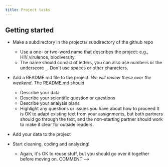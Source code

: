 ```yaml
---
title: Project tasks
---
```


<!-- COMMENT

Write up a paragraph describing a data set and some ideas for a project, and post it to 	WHERE?

COMMENT -->

<!--- COMMENT
Not updated 2021 Feb 25 (Thu)

Your final project is due on Tuesday 23 April at noon. You should discuss and perform a group of statistical analyses. You don't need to write a formal paper, but you should present both the scientific and statistical background clearly. Discuss what choices you made, and if necessary what further statistical steps you should take in the future. The final project is worth three (3) ordinary assignments.

## Presentations

Final presentations will be on Monday 8 April at 9:30 AM in the usual room. We will promulgate a schedule.

Please plan to take 10 minutes for your presentation. Time is short, and we want to be able to comment when appropriate.

The presentation does not have to be a finished work. Outline your scientific question, the approaches you are taking, and outstanding questions about how to go forward. Include one or two results (or preliminary results), if possible.

<!-- COMMENT
### Schedule

#### Monday hour 1

* Pesevski, Maria; Yang, Kai
	* African wings

* Hua, Wenjing; Cauret, Caroline Marie Sophie
	* Cryptococcus phenotype

* Delungahawatta, Thilini Nuwanga; Aljohani, Renad Anwar
	* Baci Motility

* Shephard, Alex Mulligan; Dai, Fei
	* life history

#### Monday hour 2

* You, Man; Lin, Xiao Yue
	* Hybrid Germination

* Barker, Jordan James; Werba, Jo Avital
	* forest community

* Baxter, Carling Manza; Forsythe, Adrian
	* Drosophila aggression

----------------------------------------------------------------------

#### Wednesday

* Takahashi, Michael Tadashi Sullivan; Kosakowski, Jakub
	* chlorophyll daphnia

* Samarasinghe, Himeshi Appuhamillage; Li, Ruoyuan
	* Cryptococcus melanin

* Miller, Jessica Susan; Marzec, Sarah Ruth
	* Midshipman Sperm

* Knoops, Paul Peter; Flett, Lucas
	* Drosophila Sequences
COMMENT -->

## Getting started

* Make a subdirectory in the projects/ subdirectory of the github repo
	* Use a one- or two-word name that describes the project: e.g., HIV_virulence, biodiversity
	* The name should consist of letters, you can also use numbers or the underscore `_`. Don't use spaces or other characters.

* Add a README.md file to the project. _We will review these over the weekend_. The README.md should
	* Describe your data
	* Describe your scientific question or questions
	* Describe your analysis plans
	* Highlight any questions or issues you have about how to proceed
It is OK to adapt existing text from your assignments, but both partners should go through the text, and the non-starting partner should work to make it clear for outside readers.

* Add your data to the project
* Start cleaning, coding and analyzing!
	* Again, it's OK to reuse stuff, but you should go over it together before moving on.
COMMENT -->

<!-- COMMENT
* Add a master script, in the style of [Dushoff's script from class](https://github.com/mac-theobio/QMEE_2017/blob/master/dushoff/master.R) (this is in the private repo; you can use the link if you are logged in to github, or you can view it locally in the course repo).
COMMENT -->

